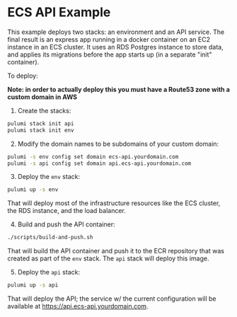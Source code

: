 # ECS API Example

This example deploys two stacks: an environment and an API service. The final result is an express app running in a docker container on an EC2 instance in an ECS cluster. It uses an RDS Postgres instance to store data, and applies its migrations before the app starts up (in a separate "init" container).

To deploy:

**Note: in order to actually deploy this you must have a Route53 zone with a custom domain in AWS**

1. Create the stacks:
```bash
pulumi stack init api
pulumi stack init env
```

2. Modify the domain names to be subdomains of your custom domain:
```bash
pulumi -s env config set domain ecs-api.yourdomain.com
pulumi -s api config set domain api.ecs-api.yourdomain.com
```

3. Deploy the `env` stack:
```bash
pulumi up -s env
```
That will deploy most of the infrastructure resources like the ECS cluster, the RDS instance, and the load balancer.

4. Build and push the API container:
```bash
./scripts/build-and-push.sh
```
That will build the API container and push it to the ECR repository that was created as part of the `env` stack. The `api` stack will deploy this image.

5. Deploy the `api` stack:
```bash
pulumi up -s api
```
That will deploy the API; the service w/ the current configuration will be available at https://api.ecs-api.yourdomain.com.
